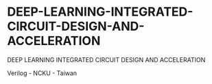 # DEEP-LEARNING-INTEGRATED-CIRCUIT-DESIGN-AND-ACCELERATION
DEEP LEARNING INTEGRATED CIRCUIT DESIGN AND ACCELERATION

Verilog - NCKU - Taiwan
